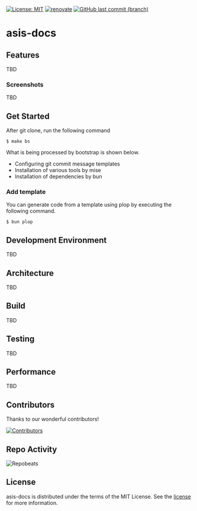 [![License: MIT](https://img.shields.io/badge/license-MIT-blue.svg)](https://opensource.org/licenses/MIT)
[![renovate](https://img.shields.io/badge/maintaied%20with-renovate-blue?logo=renovatebot)](https://app.renovatebot.com/dashboard)
[![GitHub last commit (branch)](https://img.shields.io/github/last-commit/tatsutakein-jp/asis-docs)](https://github.com/tatsutakein-jp/asis-docs/commits/main/)

# asis-docs

## Features

TBD

### Screenshots

TBD

## Get Started

After git clone, run the following command

```shell
$ make bs
```

What is being processed by bootstrap is shown below.

- Configuring git commit message templates
- Installation of various tools by mise
- Installation of dependencies by bun

### Add template

You can generate code from a template using plop by executing the following command.

```shell
$ bun plop
```

## Development Environment

TBD

## Architecture

TBD

## Build

TBD

## Testing

TBD

## Performance

TBD

## Contributors

Thanks to our wonderful contributors!

<a href="https://github.com/tatsutakein-jp/asis-docs/graphs/contributors">
  <img src="https://contrib.rocks/image?repo=tatsutakein-jp/asis-docs" alt="Contributors" />
</a>

## Repo Activity

![Repobeats](https://repobeats.axiom.co/api/embed/ffe9feb5a7e51ad852e76eb465d8c70e2a6dcf56.svg "Repobeats analytics image")

## License

asis-docs is distributed under the terms of the MIT License. See the [license](LICENSE) for more
information.
